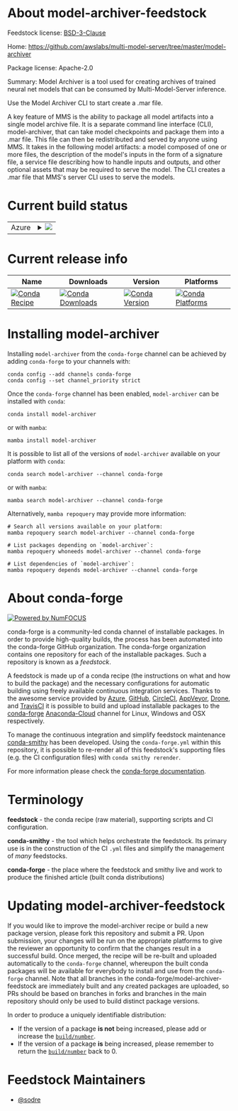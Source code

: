 About model-archiver-feedstock
==============================

Feedstock license: [BSD-3-Clause](https://github.com/conda-forge/model-archiver-feedstock/blob/main/LICENSE.txt)

Home: https://github.com/awslabs/multi-model-server/tree/master/model-archiver

Package license: Apache-2.0

Summary: Model Archiver is a tool used for creating archives of trained neural net models that can be consumed by Multi-Model-Server inference.

Use the Model Archiver CLI to start create a .mar file.

A key feature of MMS is the ability to package all model artifacts into
a single model archive file. It is a separate command line interface (CLI),
model-archiver, that can take model checkpoints and package them into a .mar file.
This file can then be redistributed and served by anyone using MMS.
It takes in the following model artifacts: a model composed of one or more files,
the description of the model's inputs in the form of a signature file, a service
file describing how to handle inputs and outputs, and other optional assets that
may be required to serve the model. The CLI creates a .mar file that MMS's server
CLI uses to serve the models.


Current build status
====================


<table>
    
  <tr>
    <td>Azure</td>
    <td>
      <details>
        <summary>
          <a href="https://dev.azure.com/conda-forge/feedstock-builds/_build/latest?definitionId=19192&branchName=main">
            <img src="https://dev.azure.com/conda-forge/feedstock-builds/_apis/build/status/model-archiver-feedstock?branchName=main">
          </a>
        </summary>
        <table>
          <thead><tr><th>Variant</th><th>Status</th></tr></thead>
          <tbody><tr>
              <td>linux_64_python3.10.____cpython</td>
              <td>
                <a href="https://dev.azure.com/conda-forge/feedstock-builds/_build/latest?definitionId=19192&branchName=main">
                  <img src="https://dev.azure.com/conda-forge/feedstock-builds/_apis/build/status/model-archiver-feedstock?branchName=main&jobName=linux&configuration=linux%20linux_64_python3.10.____cpython" alt="variant">
                </a>
              </td>
            </tr><tr>
              <td>linux_64_python3.8.____cpython</td>
              <td>
                <a href="https://dev.azure.com/conda-forge/feedstock-builds/_build/latest?definitionId=19192&branchName=main">
                  <img src="https://dev.azure.com/conda-forge/feedstock-builds/_apis/build/status/model-archiver-feedstock?branchName=main&jobName=linux&configuration=linux%20linux_64_python3.8.____cpython" alt="variant">
                </a>
              </td>
            </tr><tr>
              <td>linux_64_python3.9.____cpython</td>
              <td>
                <a href="https://dev.azure.com/conda-forge/feedstock-builds/_build/latest?definitionId=19192&branchName=main">
                  <img src="https://dev.azure.com/conda-forge/feedstock-builds/_apis/build/status/model-archiver-feedstock?branchName=main&jobName=linux&configuration=linux%20linux_64_python3.9.____cpython" alt="variant">
                </a>
              </td>
            </tr>
          </tbody>
        </table>
      </details>
    </td>
  </tr>
</table>

Current release info
====================

| Name | Downloads | Version | Platforms |
| --- | --- | --- | --- |
| [![Conda Recipe](https://img.shields.io/badge/recipe-model--archiver-green.svg)](https://anaconda.org/conda-forge/model-archiver) | [![Conda Downloads](https://img.shields.io/conda/dn/conda-forge/model-archiver.svg)](https://anaconda.org/conda-forge/model-archiver) | [![Conda Version](https://img.shields.io/conda/vn/conda-forge/model-archiver.svg)](https://anaconda.org/conda-forge/model-archiver) | [![Conda Platforms](https://img.shields.io/conda/pn/conda-forge/model-archiver.svg)](https://anaconda.org/conda-forge/model-archiver) |

Installing model-archiver
=========================

Installing `model-archiver` from the `conda-forge` channel can be achieved by adding `conda-forge` to your channels with:

```
conda config --add channels conda-forge
conda config --set channel_priority strict
```

Once the `conda-forge` channel has been enabled, `model-archiver` can be installed with `conda`:

```
conda install model-archiver
```

or with `mamba`:

```
mamba install model-archiver
```

It is possible to list all of the versions of `model-archiver` available on your platform with `conda`:

```
conda search model-archiver --channel conda-forge
```

or with `mamba`:

```
mamba search model-archiver --channel conda-forge
```

Alternatively, `mamba repoquery` may provide more information:

```
# Search all versions available on your platform:
mamba repoquery search model-archiver --channel conda-forge

# List packages depending on `model-archiver`:
mamba repoquery whoneeds model-archiver --channel conda-forge

# List dependencies of `model-archiver`:
mamba repoquery depends model-archiver --channel conda-forge
```


About conda-forge
=================

[![Powered by
NumFOCUS](https://img.shields.io/badge/powered%20by-NumFOCUS-orange.svg?style=flat&colorA=E1523D&colorB=007D8A)](https://numfocus.org)

conda-forge is a community-led conda channel of installable packages.
In order to provide high-quality builds, the process has been automated into the
conda-forge GitHub organization. The conda-forge organization contains one repository
for each of the installable packages. Such a repository is known as a *feedstock*.

A feedstock is made up of a conda recipe (the instructions on what and how to build
the package) and the necessary configurations for automatic building using freely
available continuous integration services. Thanks to the awesome service provided by
[Azure](https://azure.microsoft.com/en-us/services/devops/), [GitHub](https://github.com/),
[CircleCI](https://circleci.com/), [AppVeyor](https://www.appveyor.com/),
[Drone](https://cloud.drone.io/welcome), and [TravisCI](https://travis-ci.com/)
it is possible to build and upload installable packages to the
[conda-forge](https://anaconda.org/conda-forge) [Anaconda-Cloud](https://anaconda.org/)
channel for Linux, Windows and OSX respectively.

To manage the continuous integration and simplify feedstock maintenance
[conda-smithy](https://github.com/conda-forge/conda-smithy) has been developed.
Using the ``conda-forge.yml`` within this repository, it is possible to re-render all of
this feedstock's supporting files (e.g. the CI configuration files) with ``conda smithy rerender``.

For more information please check the [conda-forge documentation](https://conda-forge.org/docs/).

Terminology
===========

**feedstock** - the conda recipe (raw material), supporting scripts and CI configuration.

**conda-smithy** - the tool which helps orchestrate the feedstock.
                   Its primary use is in the construction of the CI ``.yml`` files
                   and simplify the management of *many* feedstocks.

**conda-forge** - the place where the feedstock and smithy live and work to
                  produce the finished article (built conda distributions)


Updating model-archiver-feedstock
=================================

If you would like to improve the model-archiver recipe or build a new
package version, please fork this repository and submit a PR. Upon submission,
your changes will be run on the appropriate platforms to give the reviewer an
opportunity to confirm that the changes result in a successful build. Once
merged, the recipe will be re-built and uploaded automatically to the
`conda-forge` channel, whereupon the built conda packages will be available for
everybody to install and use from the `conda-forge` channel.
Note that all branches in the conda-forge/model-archiver-feedstock are
immediately built and any created packages are uploaded, so PRs should be based
on branches in forks and branches in the main repository should only be used to
build distinct package versions.

In order to produce a uniquely identifiable distribution:
 * If the version of a package **is not** being increased, please add or increase
   the [``build/number``](https://docs.conda.io/projects/conda-build/en/latest/resources/define-metadata.html#build-number-and-string).
 * If the version of a package **is** being increased, please remember to return
   the [``build/number``](https://docs.conda.io/projects/conda-build/en/latest/resources/define-metadata.html#build-number-and-string)
   back to 0.

Feedstock Maintainers
=====================

* [@sodre](https://github.com/sodre/)

